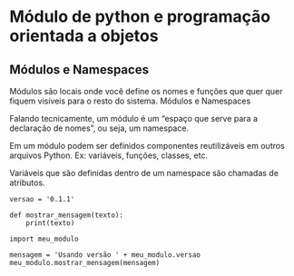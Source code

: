 # Módulo de python e programação orientada a objetos

## Módulos e Namespaces
Módulos são locais onde você define os nomes e funções
que quer quer fiquem visíveis para o resto do sistema.
Módulos e Namespaces

Falando tecnicamente, um módulo é um “espaço que serve
para a declaração de nomes”, ou seja, um namespace.

Em um módulo podem ser definidos componentes reutilizáveis
em outros arquivos Python. Ex: variáveis, funções, classes, etc.

Variáveis que são definidas dentro de um namespace são
chamadas de atributos.

```
versao = '0.1.1'

def mostrar_mensagem(texto):
    print(texto)
```

```
import meu_modulo

mensagem = 'Usando versão ' + meu_modulo.versao
meu_modulo.mostrar_mensagem(mensagem)
```